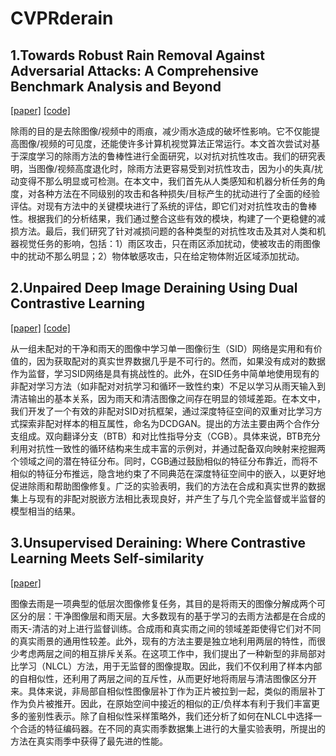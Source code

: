 # CVPRderain
## 1.Towards Robust Rain Removal Against Adversarial Attacks: A Comprehensive Benchmark Analysis and Beyond

[[paper]](https://arxiv.org/abs/2203.16931)
[[code]](https://github.com/yuyi-sd/Robust_Rain_Removal)

除雨的目的是去除图像/视频中的雨痕，减少雨水造成的破坏性影响。它不仅能提高图像/视频的可见度，还能使许多计算机视觉算法正常运行。本文首次尝试对基于深度学习的除雨方法的鲁棒性进行全面研究，以对抗对抗性攻击。我们的研究表明，当图像/视频高度退化时，除雨方法更容易受到对抗性攻击，因为小的失真/扰动变得不那么明显或可检测。在本文中，我们首先从人类感知和机器分析任务的角度，对各种方法在不同级别的攻击和各种损失/目标产生的扰动进行了全面的经验评估。对现有方法中的关键模块进行了系统的评估，即它们对对抗性攻击的鲁棒性。根据我们的分析结果，我们通过整合这些有效的模块，构建了一个更稳健的减损方法。最后，我们研究了针对减损问题的各种类型的对抗性攻击及其对人类和机器视觉任务的影响，包括：1）雨区攻击，只在雨区添加扰动，使被攻击的雨图像中的扰动不那么明显；2）物体敏感攻击，只在给定物体附近区域添加扰动。

## 2.Unpaired Deep Image Deraining Using Dual Contrastive Learning

[[paper]](https://arxiv.org/abs/2109.02973)
[[code]](https://cxtalk.github.io/projects/DCD-GAN.html)

从一组未配对的干净和雨天的图像中学习单一图像衍生（SID）网络是实用和有价值的，因为获取配对的真实世界数据几乎是不可行的。然而，如果没有成对的数据作为监督，学习SID网络是具有挑战性的。此外，在SID任务中简单地使用现有的非配对学习方法（如非配对对抗学习和循环一致性约束）不足以学习从雨天输入到清洁输出的基本关系，因为雨天和清洁图像之间存在明显的领域差距。在本文中，我们开发了一个有效的非配对SID对抗框架，通过深度特征空间的双重对比学习方式探索非配对样本的相互属性，命名为DCDGAN。提出的方法主要由两个合作分支组成。双向翻译分支（BTB）和对比性指导分支（CGB）。具体来说，BTB充分利用对抗性一致性的循环结构来生成丰富的示例对，并通过配备双向映射来挖掘两个领域之间的潜在特征分布。同时，CGB通过鼓励相似的特征分布靠近，而将不相似的特征分布推远，隐含地约束了不同典范在深度特征空间中的嵌入，以更好地促进除雨和帮助图像修复。广泛的实验表明，我们的方法在合成和真实世界的数据集上与现有的非配对脱嵌方法相比表现良好，并产生了与几个完全监督或半监督的模型相当的结果。

## 3.Unsupervised Deraining: Where Contrastive Learning Meets Self-similarity

[[paper]](https://arxiv.org/abs/2203.11509)

图像去雨是一项典型的低层次图像修复任务，其目的是将雨天的图像分解成两个可区分的层：干净图像层和雨天层。大多数现有的基于学习的去雨方法都是在合成的雨天-清洁的对上进行监督训练。合成雨和真实雨之间的领域差距使得它们对不同的真实雨景的通用性较差。此外，现有的方法主要是独立地利用两层的特性，而很少考虑两层之间的相互排斥关系。在这项工作中，我们提出了一种新型的非局部对比学习（NLCL）方法，用于无监督的图像提取。因此，我们不仅利用了样本内部的自相似性，还利用了两层之间的互斥性，从而更好地将雨层与清洁图像区分开来。具体来说，非局部自相似性图像层补丁作为正片被拉到一起，类似的雨层补丁作为负片被推开。因此，在原始空间中接近的相似的正/负样本有利于我们丰富更多的鉴别性表示。除了自相似性采样策略外，我们还分析了如何在NLCL中选择一个合适的特征编码器。在不同的真实雨季数据集上进行的大量实验表明，所提出的方法在真实雨季中获得了最先进的性能。
